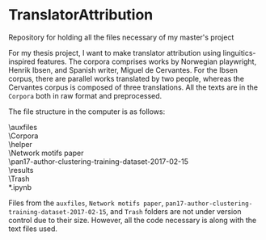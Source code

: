 # TranslatorAttribution
Repository for holding all the files necessary of my master's project

For my thesis project, I want to make translator attribution using linguitics-inspired features.
The corpora comprises works by Norwegian playwright, Henrik Ibsen, and Spanish writer, Miguel de Cervantes. For the Ibsen corpus,
there are parallel works translated by two people, whereas the Cervantes corpus is composed of three translations. All the texts are
in the `Corpora` both in raw format and preprocessed.

The file structure in the computer is as follows:  

  \auxfiles  
  \Corpora  
  \helper  
  \Network motifs paper  
  \pan17-author-clustering-training-dataset-2017-02-15  
  \results  
  \Trash  
  *.ipynb  
  
  Files from the `auxfiles`, `Network motifs paper`, `pan17-author-clustering-training-dataset-2017-02-15`, and `Trash` folders are not
  under version control due to their size. However, all the code necessary is along with the text files used.
